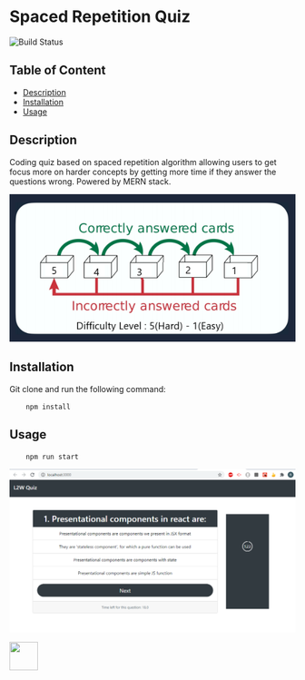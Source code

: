 # Spaced Repetition Quiz

![Build Status](https://img.shields.io/badge/build-passing-green.svg)

## Table of Content

- [Description](#Description)
- [Installation](#Installation)
- [Usage](#Usage)

## Description

Coding quiz based on spaced repetition algorithm allowing users to get focus more on harder concepts by getting more time if they answer the questions wrong.
Powered by MERN stack.

![Screenshot](images/algorithm.png 'algorithm')

## Installation

Git clone and run the following command:

```
    npm install
```

## Usage

```
    npm run start
```

![Screenshot](images/homeScreen.png 'Home')

<img src="https://avatars0.githubusercontent.com/u/28842469?v=4" width ="50px" height="50px"> 
